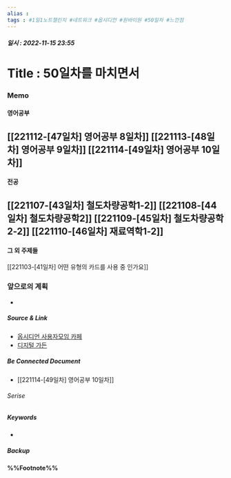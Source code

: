 ```yaml
---
alias : 
tags : #1일1노트챌린지 #네트워크 #옵시디언 #원바이원 #50일차 #느낀점
---
```


##### 일시 : 2022-11-15 23:55

# Title : 50일차를 마치면서

### Memo

#### 영어공부
[[221112-[47일차] 영어공부 8일차]]
[[221113-[48일차] 영어공부 9일차]]
[[221114-[49일차] 영어공부 10일차]]
- 

#### 전공
[[221107-[43일차] 철도차량공학1-2]]
[[221108-[44일차] 철도차량공학2]]
[[221109-[45일차] 철도차량공학2-2]]
[[221110-[46일차] 재료역학1-2]]
- 

#### 그 외 주제들
[[221103-[41일차] 어떤 유형의 카드를 사용 중 인가요]]

### 앞으로의 계획
- 

##### Source & Link
- [옵시디언 사용자모임 카페](https://cafe.naver.com/obsidianary/2442)
- [디지털 가든](https://chunghasull.netlify.app/221115-50일차-50일차를-마치면서)

##### Be Connected Document
- [[221114-[49일차] 영어공부 10일차]]

###### Serise


##### Keywords
- 

##### Backup


#### %%Footnote%%

[^1]: 